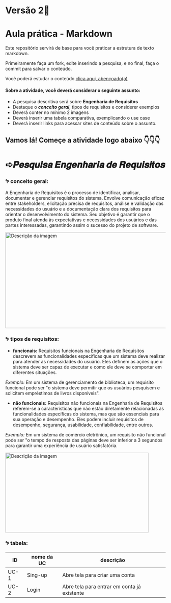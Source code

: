 # Versão 2🎀​


# Aula prática - Markdown

Este repositório servirá de base para você praticar a estrutura de texto markdown. 

Primeiramente faça um fork, edite inserindo a pesquisa, e no final, faça o commit para salvar o conteúdo.

Você poderá estudar o conteúdo [clica aqui, abençoado(a)](https://docs.pipz.com/central-de-ajuda/learning-center/guia-basico-de-markdown#open)

#### Sobre a atividade, você deverá considerar o seguinte assunto:

- A pesquisa descritiva será sobre **Engenharia de Requisitos**
- Destaque o **_conceito geral_**, tipos de requisitos e considerer exemplos
- Deverá conter no mínimo 2 imagens
- Deverá inserir uma tabela comparativa, exemplicando o use case
- Deverá inserir links para acessar sites de conteúdo sobre o assunto.



## Vamos lá! Começe a atividade logo abaixo 👇👇👇

# ➪𝑷𝒆𝒔𝒒𝒖𝒊𝒔𝒂 𝑬𝒏𝒈𝒆𝒏𝒉𝒂𝒓𝒊𝒂 𝒅𝒆 𝑹𝒆𝒒𝒖𝒊𝒔𝒊𝒕𝒐𝒔

### **𖧧 conceito geral:**

A Engenharia de Requisitos é o processo de identificar, analisar, documentar e gerenciar requisitos do sistema. Envolve comunicação eficaz entre stakeholders, elicitação precisa de requisitos, análise e validação das necessidades do usuário e a documentação clara dos requisitos para orientar o desenvolvimento do sistema. Seu objetivo é garantir que o produto final atenda às expectativas e necessidades dos usuários e das partes interessadas, garantindo assim o sucesso do projeto de software.

<img src="https://media.licdn.com/dms/image/C4E12AQGlzSEPrU50CQ/article-cover_image-shrink_600_2000/0/1551305054847?e=2147483647&v=beta&t=auBcHK1z4gChogZ2_VqXevcfMlpc2HZdP1qubQ9UDm4" alt="Descrição da imagem" width="700" height="300">


### **𖧧 tipos de requisitos:**

* **funcionais:**
Requisitos funcionais na Engenharia de Requisitos descrevem as funcionalidades específicas que um sistema deve realizar para atender às necessidades do usuário. Eles definem as ações que o sistema deve ser capaz de executar e como ele deve se comportar em diferentes situações.

_Exemplo:_ Em um sistema de gerenciamento de biblioteca, um requisito funcional pode ser "o sistema deve permitir que os usuários pesquisem e solicitem empréstimos de livros disponíveis".
* **não funcionais:**
Requisitos não funcionais na Engenharia de Requisitos referem-se a características que não estão diretamente relacionadas às funcionalidades específicas do sistema, mas que são essenciais para sua operação e desempenho. Eles podem incluir requisitos de desempenho, segurança, usabilidade, confiabilidade, entre outros.

_Exemplo:_ Em um sistema de comércio eletrônico, um requisito não funcional pode ser "o tempo de resposta das páginas deve ser inferior a 3 segundos para garantir uma experiência de usuário satisfatória.


<img src="https://media.licdn.com/dms/image/D4D12AQF97iJz07ArCw/article-cover_image-shrink_720_1280/0/1695411318169?e=2147483647&v=beta&t=6J4c5hJkdZnhozG1Zwg_CJeJp5TUYxRBrC9Hd_L9yGY" alt="Descrição da imagem" width="450" height="250">

### **𖧧 tabela:**

| ID   | nome da UC | descrição                                   |
|------|------------|---------------------------------------------|
| UC-1 | Sing-up    | Abre tela para criar uma conta              |  
| UC-2 | Login      | Abre tela para entrar em conta já existente |  





